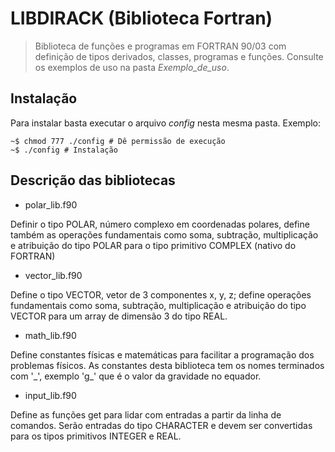 # LIBDIRACK (Biblioteca Fortran)

> Biblioteca de funções e programas em FORTRAN 90/03 com definição de
> tipos derivados, classes, programas e funções.
> Consulte os exemplos de uso na pasta _Exemplo\_de\_uso_.

## Instalação

Para instalar basta executar o arquivo _config_ nesta mesma pasta. Exemplo:

```shell
~$ chmod 777 ./config # Dê permissão de execução
~$ ./config # Instalação
```

## Descrição das bibliotecas

* polar_lib.f90 

Definir o tipo POLAR, número complexo em coordenadas polares, define também as operações fundamentais como soma,
 subtração, multiplicação e atribuição do tipo POLAR para o tipo primitivo COMPLEX (nativo do FORTRAN)

* vector_lib.f90

Define o tipo VECTOR, vetor de 3 componentes x, y, z; define operações fundamentais como soma, subtração, 
multiplicação e atribuição do tipo VECTOR para um array de dimensão 3 do tipo REAL.

* math_lib.f90

Define constantes físicas e matemáticas para facilitar a programação dos problemas físicos. As constantes desta
biblioteca tem os nomes terminados com '\_', exemplo 'g\_' que é o valor da gravidade no equador.

* input_lib.f90

Define as funções get para lidar com entradas a partir da linha de comandos. Serão entradas do tipo CHARACTER
e devem ser convertidas para os tipos primitivos INTEGER e REAL. 
